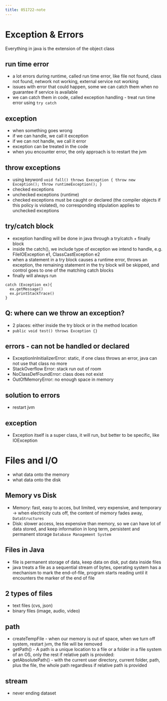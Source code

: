 ```yaml
---
title: 051722-note
---
```


# Exception & Errors
Everything in java is the extension of the object class

## run time error
- a lot errors during runtime, called run time error, like file not found, class not found, network not working, external service not working
- issues with error that could happen, some we can catch them when no guarantee if service is available
- we can catch them in code, called exception handling - treat run time error using `try catch`

## exception
- when something goes wrong
- if we can handle, we call it exception
- if we can not handle, we call it error
- exception can be treated in the code
- when you encounter error, the only approach is to restart the jvm

## throw exceptions
- using keyword `void fall() throws Exeception { throw new Exception(); throw runtimeException(); }`
- checked exceptions
- unchecked exceptions (runtime)
- checked exceptions must be caught or declared (the compiler objects if this policy is violated), no corresponding stipulation applies to unchecked exceptions

## try/catch block
- exception handling will be done in java through a try/catch + finally block
- inside the catch(), we include type of exception we intend to handle, e.g. FileIOException e1, ClassCastException e2
- when a statement in a try block causes a runtime error, throws an exception, the remaining statement in the try block will be skipped, and control goes to one of the matching catch blocks
- finally will always run
```
catch (Exception ex){
  ex.getMessage()
  ex.printStackTrace()
}
```

## Q: where can we throw an exception?
- 2 places: either inside the try block or in the method location
- `public void test() throws Exception {}`

## errors - can not be handled or declared
- ExceptionInInitializerError: static, if one class throws an error, java can not use that class no more
- StackOverflow Error: stack run out of room
- NoClassDefFoundError: class does not exist
- OutOfMemoryError: no enough space in memory

## solution to errors
- restart jvm

## exception
- Exception itself is a super class, it will run, but better to be specific, like IOException


# Files and I/O
- what data onto the memory
- what data onto the disk

## Memory vs Disk
- Memory: fast, easy to acces, but limited, very expensive, and temporary -> when electricity cuts off, the content of memory fades away, `DataStructures`
- Disk: slower access, less expensive than memory, so we can have lot of data stored, and keep information in long term, persistent and permanent storage `Database Management System`

## Files in Java
- file is permanent storage of data, keep data on disk, put data inside files
- java treats a file as a sequential stream of bytes, operating system has a mechanism to mark the end-of-file, program starts reading until it encounters the marker of the end of file

## 2 types of files
- text files (cvs, json) 
- binary files (image, audio, video)

## path
- createTempFile - when our memory is out of space, when we turn off system, restart jvm, the file will be removed
- getPath() - A path is a unique location to a file or a folder in a file system of an OS, only the rest if relative path is provided:
- getAbsolutePath() - with the current user directory, current folder, path, plus the file, the whole path regardless if relative path is provided

## stream
- never ending dataset



